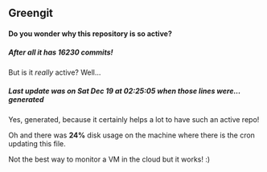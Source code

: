 ## Greengit

#### Do you wonder why this repository is so active?

##### After all it has 16230 commits!

But is it *really* active? Well...

##### Last update was on Sat Dec 19 at 02:25:05 when those lines were... generated

Yes, generated, because it certainly helps a lot to have such an active repo!

Oh and there was **24%** disk usage on the machine
where there is the cron updating this file.

Not the best way to monitor a VM in the cloud but it works! :)
